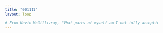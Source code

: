 ```yaml
---
title: "001111"
layout: loop

# From Kevin McGillivray, "What parts of myself am I not fully accepting?"
---
```


